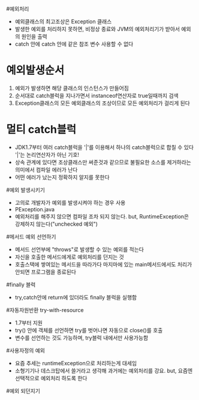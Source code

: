 #예외처리

 - 예외클래스의 최고조상은  Exception 클래스
 - 발생한 예외를 처리하지 못하면, 비정상 종료와 JVM의 예외처리기가 받아서 예외의 원인을 출력
 - catch 안에 catch 안에 같은 참조 변수 사용할 수 없다
 
# 예외발생순서
  1. 예외가 발생하면 해당 클래스의 인스턴스가 만들어짐
  2. 순서대로 catch블럭을 지나가면서 instanceof연산자로 true일때까지 검색
  3. Exception클래스의 모든 예외클래스의 조상이므로 모든 예외처리가 걸리게 된다
  
# 멀티 catch블럭
 - JDK1.7부터 여러 catch블럭을 '|'를 이용해서 하나의 catch블럭으로 합칠 수 있다 '|'는 논리연산자가 아닌 기호!
 - 상속 관계에 있다면 조상클래스만 써준것과 같으므로 불필요한 소스를 제거하라는 의미에서 컴파일 에러가 난다
 - 어떤 에러가 났는지 정확하지 알지를 못한다 
 
#예외 발생시키기
 - 고의로 개발자가 예외를 발생시켜야 하는 경우 사용
 - PException.java 
 - 예외처리를 해주지 않으면 컴파일 조차 되지 않는다. but, RuntimeException은 강제하지 않는다("unchecked 예외")
 
#메서드 예외 선언하기
 - 메서드 선언부에 "throws"로 발생할 수 있는 예외를 적는다 
 - 자신을 호출한 메서드에게로 예외처리를 던지는 것
 - 호출스택에 쌓여있는 메서드을 따라가다 마지마에 있는 main메서드에서도 처리가 안되면 프로그램을 종료된다
 
#finally 블럭
  - try,catch안에 return에 있더라도 finally 블럭을 실행함
  
#자동자원반환 try-with-resource
  - 1.7부터 지원
  - try() 안에 객체를 선언하면 try를 벗어나면 자동으로 close()를 호출
  - 변수를 선언하는 것도 가능하며, try블럭 내에서만 사용가능함
  
#사용자정의 예외
  - 요즘 추세는 runtimeException으로 처리하는게 대세임
  - 소형기기나 데스크탑에서 쓸거라고 생각해 과거에는 예외처리를 강요.  but, 요즘엔 선택적으로 예외처리 하도록 한다
  
#예외 되던지기
  


